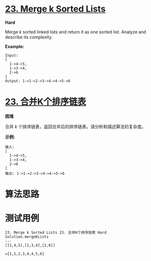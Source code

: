# [23. Merge k Sorted Lists][enTitle]

**Hard**

Merge  *k*  sorted linked lists and return it as one sorted list. Analyze and describe its complexity.

**Example:** 

```
Input:
[
  1->4->5,
  1->3->4,
  2->6
]
Output: 1->1->2->3->4->4->5->6

```
# [23. 合并K个排序链表][cnTitle]

**困难**

合并  *k* 个排序链表，返回合并后的排序链表。请分析和描述算法的复杂度。

**示例:** 

```
输入:
[
  1->4->5,
  1->3->4,
  2->6
]
输出: 1->1->2->3->4->4->5->6
```


# 算法思路

# 测试用例
```
23. Merge k Sorted Lists 23. 合并K个排序链表 Hard
Solution.mergeKLists
---
[[1,4,5],[1,3,4],[2,6]]

=[1,1,2,3,4,4,5,6]
```

[enTitle]: https://leetcode.com/problems/merge-k-sorted-lists/
[cnTitle]: https://leetcode-cn.com/problems/merge-k-sorted-lists/
